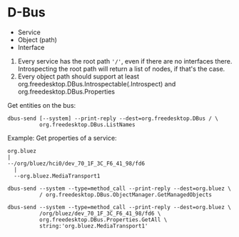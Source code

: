# D-Bus

* Service
* Object (path)
* Interface

1. Every service has the root path `'/'`, even if there are no interfaces
   there. Introspecting the root path will return a list of nodes, if that's
   the case.
2. Every object path should support at least
   org.freedesktop.DBus.Introspectable(.Introspect) and
   org.freedesktop.DBus.Properties

Get entities on the bus:

```
dbus-send [--system] --print-reply --dest=org.freedesktop.DBus / \
          org.freedesktop.DBus.ListNames
```

Example: Get properties of a service:

```
org.bluez
|
--/org/bluez/hci0/dev_70_1F_3C_F6_41_98/fd6
  |
  --org.bluez.MediaTransport1
```

```
dbus-send --system --type=method_call --print-reply --dest=org.bluez \
          / org.freedesktop.DBus.ObjectManager.GetManagedObjects
```

```
dbus-send --system --type=method_call --print-reply --dest=org.bluez \
          /org/bluez/dev_70_1F_3C_F6_41_98/fd6 \
          org.freedesktop.DBus.Properties.GetAll \
          string:'org.bluez.MediaTransport1'
```
